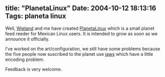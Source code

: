 title: "PlanetaLinux"
Date: 2004-10-12 18:13:16
Tags: planeta linux
---
Well, <a href="http://www.kublun.com/">Wieland</a> and me have created <a href="http://www.planetalinux.com.mx/">PlanetaLinux</a> which is a small planet feed reeder for Mexican Linux users. It is intended to grow as soon as we announce it officially.

I’ve worked on the art/configuration, we still have some problems because the five people now suscribed to the planet use <a href="http://jaws.com.mx/">jaws</a> which have a little encoding problem.

Feedback is very welcome.